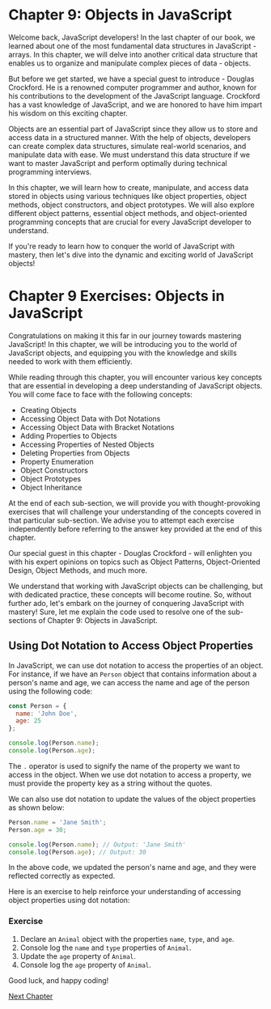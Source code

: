 # Chapter 9: Objects in JavaScript

Welcome back, JavaScript developers! In the last chapter of our book, we learned about one of the most fundamental data structures in JavaScript - arrays. In this chapter, we will delve into another critical data structure that enables us to organize and manipulate complex pieces of data - objects.

But before we get started, we have a special guest to introduce - Douglas Crockford. He is a renowned computer programmer and author, known for his contributions to the development of the JavaScript language. Crockford has a vast knowledge of JavaScript, and we are honored to have him impart his wisdom on this exciting chapter.

Objects are an essential part of JavaScript since they allow us to store and access data in a structured manner. With the help of objects, developers can create complex data structures, simulate real-world scenarios, and manipulate data with ease. We must understand this data structure if we want to master JavaScript and perform optimally during technical programming interviews.

In this chapter, we will learn how to create, manipulate, and access data stored in objects using various techniques like object properties, object methods, object constructors, and object prototypes. We will also explore different object patterns, essential object methods, and object-oriented programming concepts that are crucial for every JavaScript developer to understand.

If you're ready to learn how to conquer the world of JavaScript with mastery, then let's dive into the dynamic and exciting world of JavaScript objects!
# Chapter 9 Exercises: Objects in JavaScript

Congratulations on making it this far in our journey towards mastering JavaScript! In this chapter, we will be introducing you to the world of JavaScript objects, and equipping you with the knowledge and skills needed to work with them efficiently.

While reading through this chapter, you will encounter various key concepts that are essential in developing a deep understanding of JavaScript objects. You will come face to face with the following concepts:

- Creating Objects
- Accessing Object Data with Dot Notations
- Accessing Object Data with Bracket Notations
- Adding Properties to Objects
- Accessing Properties of Nested Objects
- Deleting Properties from Objects
- Property Enumeration
- Object Constructors
- Object Prototypes
- Object Inheritance

At the end of each sub-section, we will provide you with thought-provoking exercises that will challenge your understanding of the concepts covered in that particular sub-section. We advise you to attempt each exercise independently before referring to the answer key provided at the end of this chapter.

Our special guest in this chapter - Douglas Crockford - will enlighten you with his expert opinions on topics such as Object Patterns, Object-Oriented Design, Object Methods, and much more.

We understand that working with JavaScript objects can be challenging, but with dedicated practice, these concepts will become routine. So, without further ado, let's embark on the journey of conquering JavaScript with mastery!
Sure, let me explain the code used to resolve one of the sub-sections of Chapter 9: Objects in JavaScript.

## Using Dot Notation to Access Object Properties

In JavaScript, we can use dot notation to access the properties of an object. For instance, if we have an `Person` object that contains information about a person's name and age, we can access the name and age of the person using the following code:

```javascript
const Person = { 
  name: 'John Doe',
  age: 25 
};

console.log(Person.name); 
console.log(Person.age);
```

The `.` operator is used to signify the name of the property we want to access in the object. When we use dot notation to access a property, we must provide the property key as a string without the quotes.

We can also use dot notation to update the values of the object properties as shown below:

```javascript
Person.name = 'Jane Smith';
Person.age = 30;

console.log(Person.name); // Output: 'Jane Smith'
console.log(Person.age); // Output: 30
```

In the above code, we updated the person's name and age, and they were reflected correctly as expected.

Here is an exercise to help reinforce your understanding of accessing object properties using dot notation:

### Exercise

1. Declare an `Animal` object with the properties `name`, `type`, and `age`.
2. Console log the `name` and `type` properties of `Animal`.
3. Update the `age` property of `Animal`.
4. Console log the `age` property of `Animal`.

Good luck, and happy coding!


[Next Chapter](10_Chapter10.md)